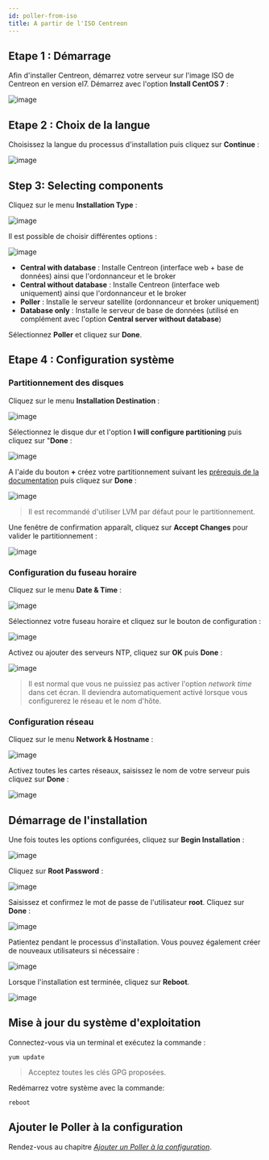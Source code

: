 ```yaml
---
id: poller-from-iso
title: A partir de l'ISO Centreon
---
```


## Etape 1 : Démarrage

Afin d'installer Centreon, démarrez votre serveur sur l'image ISO de Centreon en version el7.
Démarrez avec l'option **Install CentOS 7** :

![image](../assets/installation/01_bootmenu.png)

## Etape 2 : Choix de la langue

Choisissez la langue du processus d'installation puis cliquez sur **Continue** :

![image](../assets/installation/02_select_install_lang.png)

## Step 3: Selecting components

Cliquez sur le menu **Installation Type** :

![image](../assets/installation/03_menu_type_install.png)

Il est possible de choisir différentes options :

![image](../assets/installation/poller/07installpoller.png)

* **Central with database** : Installe Centreon (interface web + base de données) ainsi que l'ordonnanceur et le broker
* **Central without database** : Installe Centreon (interface web uniquement) ainsi que l'ordonnanceur et le broker
* **Poller** : Installe le serveur satellite (ordonnanceur et broker uniquement)
* **Database only** : Installe le serveur de base de données (utilisé en complément avec l'option **Central server without database**)

Sélectionnez **Poller** et cliquez sur **Done**.

## Etape 4 : Configuration système

### Partitionnement des disques

Cliquez sur le menu **Installation Destination** :

![image](../assets/installation/05_menu_filesystem.png)

Sélectionnez le disque dur et l'option **I will configure partitioning** puis cliquez sur "**Done** :

![image](../assets/installation/06_select_disk.png)

A l'aide du bouton **+** créez votre partitionnement suivant les
[prérequis de la documentation](prerequisites.html) puis cliquez sur **Done** :

![image](../assets/installation/07_partitioning_filesystem.png)

> Il est recommandé d'utiliser LVM par défaut pour le partitionnement.

Une fenêtre de confirmation apparaît, cliquez sur **Accept Changes** pour valider le partitionnement :

![image](../assets/installation/08_apply_changes.png)

### Configuration du fuseau horaire

Cliquez sur le menu **Date & Time** :

![image](../assets/installation/11_menu_timezone.png)

Sélectionnez votre fuseau horaire et cliquez sur le bouton de configuration :

![image](../assets/installation/12_select_timzeone.png)

Activez ou ajouter des serveurs NTP, cliquez sur **OK** puis **Done** :

![image](../assets/installation/13_enable_ntp.png)

> Il est normal que vous ne puissiez pas activer l'option *network time* dans cet écran. Il deviendra automatiquement
> activé lorsque vous configurerez le réseau et le nom d'hôte.

### Configuration réseau

Cliquez sur le menu **Network & Hostname** :

![image](../assets/installation/09_menu_network.png)

Activez toutes les cartes réseaux, saisissez le nom de votre serveur puis cliquez sur **Done** :

![image](../assets/installation/10_network_hostname.png)

## Démarrage de l'installation

Une fois toutes les options configurées, cliquez sur **Begin Installation** :

![image](../assets/installation/14_begin_install.png)

Cliquez sur **Root Password** :

![image](../assets/installation/15_menu_root_password.png)

Saisissez et confirmez le mot de passe de l'utilisateur **root**. Cliquez sur **Done** :

![image](../assets/installation/16_define_root_password.png)

Patientez pendant le processus d'installation. Vous pouvez également créer de nouveaux utilisateurs si nécessaire :

![image](../assets/installation/17_wait_install.png)

Lorsque l'installation est terminée, cliquez sur **Reboot**.

![image](../assets/installation/18_reboot_server.png)

## Mise à jour du système d'exploitation

Connectez-vous via un terminal et exécutez la commande :

``` shell
yum update
```

> Acceptez toutes les clés GPG proposées.

Redémarrez votre système avec la commande:

``` shell
reboot
```

## Ajouter le Poller à la configuration

Rendez-vous au chapitre *[Ajouter un Poller à la configuration](../monitoring/monitoring-servers/add-a-poller-to-configuration.html)*.
